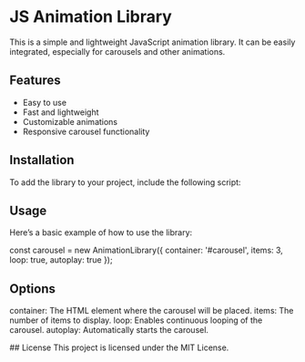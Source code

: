 # JS Animation Library
This is a simple and lightweight JavaScript animation library. It can be easily integrated, especially for carousels and other animations.

## Features
- Easy to use
- Fast and lightweight
- Customizable animations
- Responsive carousel functionality


## Installation
To add the library to your project, include the following script:
<script src="path/to/js-animation-library.js"></script>


## Usage
Here’s a basic example of how to use the library:

const carousel = new AnimationLibrary({
  container: '#carousel',
  items: 3,
  loop: true,
  autoplay: true
});


## Options
container: The HTML element where the carousel will be placed.
items: The number of items to display.
loop: Enables continuous looping of the carousel.
autoplay: Automatically starts the carousel.

## License
This project is licensed under the MIT License.
